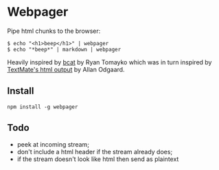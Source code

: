 # Webpager

Pipe html chunks to the browser:

    $ echo "<h1>beep</h1>" | webpager
    $ echo "*beep*" | markdown | webpager

Heavily inspired by [bcat] by Ryan Tomayko which was in turn inspired by [TextMate's html output][tmho] by Allan Odgaard.

[bcat]:https://github.com/rtomayko/bcat
[tmho]:http://manual.macromates.com/en/commands#html_output

## Install

    npm install -g webpager

## Todo

* peek at incoming stream;
* don't include a html header if the stream already does;
* if the stream doesn't look like html then send as plaintext

